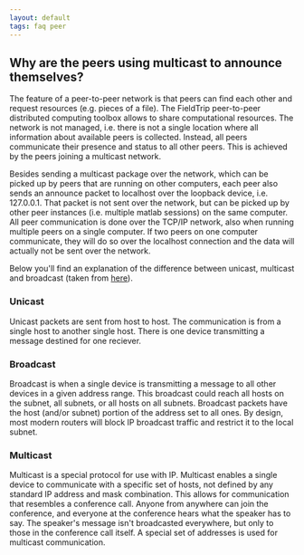 ```yaml
---
layout: default
tags: faq peer
---
```


## Why are the peers using multicast to announce themselves?

The feature of a peer-to-peer network is that peers can find each other and request resources (e.g. pieces of a file). The FieldTrip peer-to-peer distributed computing toolbox allows to share computational resources. The network is not managed, i.e. there is not a single location where all information about available peers is collected. Instead, all peers communicate their presence and status to all other peers. This is achieved by the peers joining a multicast network. 

Besides sending a multicast package over the network, which can be picked up by peers that are running on other computers, each peer also sends an announce packet to localhost over the loopback device, i.e. 127.0.0.1. That packet is not sent over the network, but can be picked up by other peer instances (i.e. multiple matlab sessions) on the same computer. All peer communication is done over the TCP/IP network, also when running multiple peers on a single computer. If two peers on one computer communicate, they will do so over the localhost connection and the data will actually not be sent over the network.

Below you'll find an explanation of the difference between unicast, multicast and broadcast (taken from [here](http://www.inetdaemon.com/tutorials/internet/ip/addresses/unicast_vs_broadcast.shtml)).

### Unicast

Unicast packets are sent from host to host. The communication is from a single host to another single host. There is one device transmitting a message destined for one reciever.

### Broadcast


Broadcast is when a single device is transmitting a message to all other devices in a given address range. This broadcast could reach all hosts on the subnet, all subnets, or all hosts on all subnets. Broadcast packets have the host (and/or subnet) portion of the address set to all ones. By design, most modern routers will block IP broadcast traffic and restrict it to the local subnet.

### Multicast

Multicast is a special protocol for use with IP. Multicast enables a single device to communicate with a specific set of hosts, not defined by any standard IP address and mask combination. This allows for communication that resembles a conference call. Anyone from anywhere can join the conference, and everyone at the conference hears what the speaker has to say. The speaker's message isn't broadcasted everywhere, but only to those in the conference call itself. A special set of addresses is used for multicast communication.
